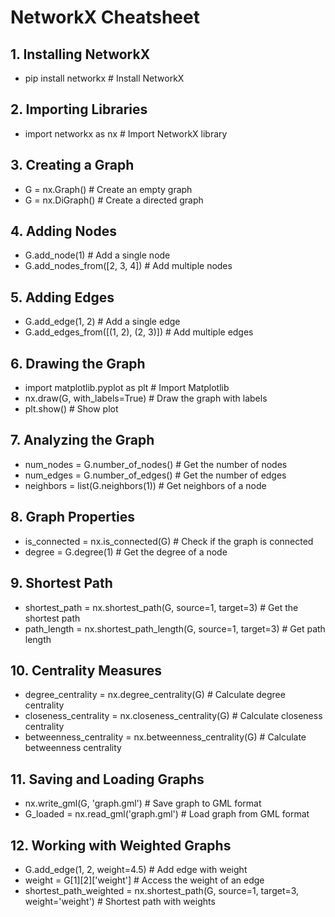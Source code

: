 # NetworkX Cheatsheet

## 1. Installing NetworkX
- pip install networkx  # Install NetworkX

## 2. Importing Libraries
- import networkx as nx  # Import NetworkX library

## 3. Creating a Graph
- G = nx.Graph()  # Create an empty graph
- G = nx.DiGraph()  # Create a directed graph

## 4. Adding Nodes
- G.add_node(1)  # Add a single node
- G.add_nodes_from([2, 3, 4])  # Add multiple nodes

## 5. Adding Edges
- G.add_edge(1, 2)  # Add a single edge
- G.add_edges_from([(1, 2), (2, 3)])  # Add multiple edges

## 6. Drawing the Graph
- import matplotlib.pyplot as plt  # Import Matplotlib
- nx.draw(G, with_labels=True)  # Draw the graph with labels
- plt.show()  # Show plot

## 7. Analyzing the Graph
- num_nodes = G.number_of_nodes()  # Get the number of nodes
- num_edges = G.number_of_edges()  # Get the number of edges
- neighbors = list(G.neighbors(1))  # Get neighbors of a node

## 8. Graph Properties
- is_connected = nx.is_connected(G)  # Check if the graph is connected
- degree = G.degree(1)  # Get the degree of a node

## 9. Shortest Path
- shortest_path = nx.shortest_path(G, source=1, target=3)  # Get the shortest path
- path_length = nx.shortest_path_length(G, source=1, target=3)  # Get path length

## 10. Centrality Measures
- degree_centrality = nx.degree_centrality(G)  # Calculate degree centrality
- closeness_centrality = nx.closeness_centrality(G)  # Calculate closeness centrality
- betweenness_centrality = nx.betweenness_centrality(G)  # Calculate betweenness centrality

## 11. Saving and Loading Graphs
- nx.write_gml(G, 'graph.gml')  # Save graph to GML format
- G_loaded = nx.read_gml('graph.gml')  # Load graph from GML format

## 12. Working with Weighted Graphs
- G.add_edge(1, 2, weight=4.5)  # Add edge with weight
- weight = G[1][2]['weight']  # Access the weight of an edge
- shortest_path_weighted = nx.shortest_path(G, source=1, target=3, weight='weight')  # Shortest path with weights
